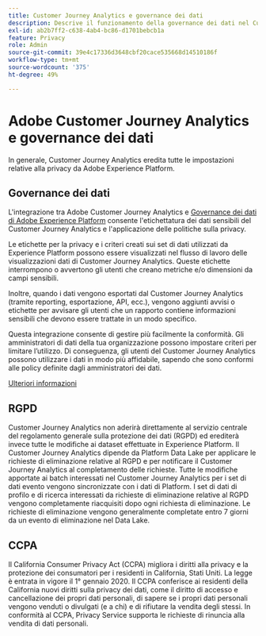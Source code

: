 ```yaml
---
title: Customer Journey Analytics e governance dei dati
description: Descrive il funzionamento della governance dei dati nel Customer Journey Analytics.
exl-id: ab2b7ff2-c638-4ab4-bc86-d1701bebcb1a
feature: Privacy
role: Admin
source-git-commit: 39e4c17336d3648cbf20cace535668d14510186f
workflow-type: tm+mt
source-wordcount: '375'
ht-degree: 49%

---
```


# Adobe Customer Journey Analytics e governance dei dati

In generale, Customer Journey Analytics eredita tutte le impostazioni relative alla privacy da Adobe Experience Platform.

## Governance dei dati

L&#39;integrazione tra Adobe Customer Journey Analytics e [Governance dei dati di Adobe Experience Platform](https://experienceleague.adobe.com/docs/experience-platform/data-governance/home.html?lang=it) consente l&#39;etichettatura dei dati sensibili del Customer Journey Analytics e l&#39;applicazione delle politiche sulla privacy.

Le etichette per la privacy e i criteri creati sui set di dati utilizzati da Experience Platform possono essere visualizzati nel flusso di lavoro delle visualizzazioni dati di Customer Journey Analytics. Queste etichette interrompono o avvertono gli utenti che creano metriche e/o dimensioni da campi sensibili.

Inoltre, quando i dati vengono esportati dal Customer Journey Analytics (tramite reporting, esportazione, API, ecc.), vengono aggiunti avvisi o etichette per avvisare gli utenti che un rapporto contiene informazioni sensibili che devono essere trattate in un modo specifico.

Questa integrazione consente di gestire più facilmente la conformità. Gli amministratori di dati della tua organizzazione possono impostare criteri per limitare l’utilizzo. Di conseguenza, gli utenti del Customer Journey Analytics possono utilizzare i dati in modo più affidabile, sapendo che sono conformi alle policy definite dagli amministratori dei dati.

[Ulteriori informazioni](/help/data-views/data-governance.md)

## RGPD

Customer Journey Analytics non aderirà direttamente al servizio centrale del regolamento generale sulla protezione dei dati (RGPD) ed erediterà invece tutte le modifiche ai dataset effettuate in Experience Platform. Il Customer Journey Analytics dipende da Platform Data Lake per applicare le richieste di eliminazione relative al RGPD e per notificare il Customer Journey Analytics al completamento delle richieste. Tutte le modifiche apportate ai batch interessati nel Customer Journey Analytics per i set di dati evento vengono sincronizzate con i dati di Platform. I set di dati di profilo e di ricerca interessati da richieste di eliminazione relative al RGPD vengono completamente riacquisiti dopo ogni richiesta di eliminazione. Le richieste di eliminazione vengono generalmente completate entro 7 giorni da un evento di eliminazione nel Data Lake.

## CCPA

Il California Consumer Privacy Act (CCPA) migliora i diritti alla privacy e la protezione dei consumatori per i residenti in California, Stati Uniti. La legge è entrata in vigore il 1° gennaio 2020.
Il CCPA conferisce ai residenti della California nuovi diritti sulla privacy dei dati, come il diritto di accesso e cancellazione dei propri dati personali, di sapere se i propri dati personali vengono venduti o divulgati (e a chi) e di rifiutare la vendita degli stessi.
In conformità al CCPA, Privacy Service supporta le richieste di rinuncia alla vendita di dati personali.
